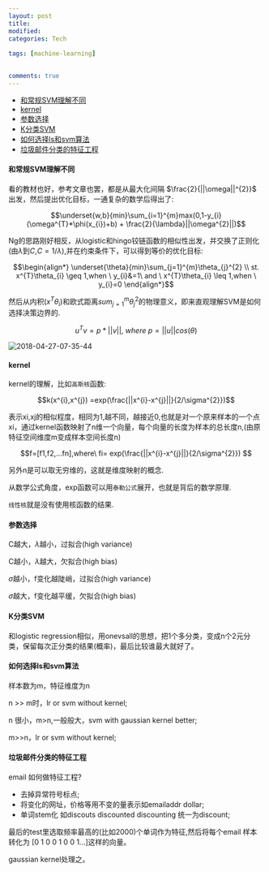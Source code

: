 ```yaml
---
layout: post
title:
modified:
categories: Tech
 
tags: [machine-learning]

  
comments: true
---
```


<!-- TOC -->

- [和常规SVM理解不同](#和常规svm理解不同)
- [kernel](#kernel)
- [参数选择](#参数选择)
- [K分类SVM](#k分类svm)
- [如何选择ls和svm算法](#如何选择ls和svm算法)
- [垃圾邮件分类的特征工程](#垃圾邮件分类的特征工程)

<!-- /TOC -->

#### 和常规SVM理解不同

看的教材也好，参考文章也罢，都是从最大化间隔
$\frac{2}{||\omega||^{2}}$
出发，然后提出优化目标，一通复杂的数学后得出了:

$$\underset{w,b}{min}\sum_{i=1}^{m}max(0,1-y_{i}(\omega^{T}*\phi(x_{i})+b) + \frac{2}{\lambda}||\omega^{2}||)$$



Ng的思路刚好相反，从logistic和hingo铰链函数的相似性出发，并交换了正则化(由$\lambda$到$C$,$C=1/\lambda$),并在约束条件下，可以得到等价的优化目标:

$$\begin{align*}
\underset{\theta}{min}\sum_{j=1}^{m}\theta_{j}^{2}
\\
st. x^{T}\theta_{i} \geq 1,when \ y_{i}&=1\  and \ x^{T}\theta_{i} \leq 1,when \ y_{i}=0
\end{align*}$$

然后从内积($x^{T}\theta_{i}$)和欧式距离$sum_{j=1}^{m}\theta_{j}^{2}$的物理意义，即来直观理解SVM是如何选择决策边界的.

$$u^{T}v = p*||v|| , \ where \ p = ||u||cos(\theta)$$<span>

![2018-04-27-07-35-44](https://images-1257933000.cos.ap-chengdu.myqcloud.com/2018-04-27-07-35-44.png)


#### kernel 

kernel的理解，比如`高斯核`函数:

$$k(x^{i},x^{j}) =exp(\frac{||x^{i}-x^{j}||}{2/\sigma^{2}})$$

表示xi,xj的相似程度，相同为1,越不同，越接近0,也就是对一个原来样本的一个点xi，通过kernel函数映射了n维一个向量，每个向量的长度为样本的总长度n,(由原特征空间维度m变成样本空间长度n)

$$f=[f1,f2,...fn],where\ fi= exp(\frac{||x^{i}-x^{j}||}{2/\sigma^{2}}) $$

另外n是可以取无穷维的，这就是维度映射的概念.

从数学公式角度，exp函数可以用`泰勒公式`展开，也就是背后的数学原理.


`线性核`就是没有使用核函数的结果.

#### 参数选择

C越大，$\lambda$越小，过拟合(high variance)

C越小，$\lambda$越大，欠拟合(high bias)

$\sigma$越小，f变化越陡峭，过拟合(high variance)

$\sigma$越大，f变化越平缓，欠拟合(high bias)


#### K分类SVM

和logistic regression相似，用onevsall的思想，把1个多分类，变成n个2元分类，保留每次正分类的结果(概率)，最后比较谁最大就好了。

#### 如何选择ls和svm算法

样本数为m，特征维度为n

n >> m时，lr or svm without kernel;

n 很小，m>n,一般般大，svm with gaussian kernel better;

m>>n，lr or svm without kernel;

#### 垃圾邮件分类的特征工程
email 如何做特征工程?

* 去掉异常符号标点;
* 将变化的网址，价格等用不变的量表示如emailaddr dollar;
* 单词stem化 如discouts discounted discounting 统一为discount;

最后的test里选取频率最高的(比如2000)个单词作为特征,然后将每个email 样本转化为
[0 1 0 0 1 0 0 1...]这样的向量。

gaussian kernel处理之。


